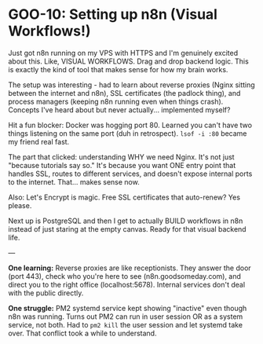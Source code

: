 # GOO-10: Setting up n8n (Visual Workflows!)

Just got n8n running on my VPS with HTTPS and I'm genuinely excited about this. Like, VISUAL WORKFLOWS. Drag and drop backend logic. This is exactly the kind of tool that makes sense for how my brain works.

The setup was interesting - had to learn about reverse proxies (Nginx sitting between the internet and n8n), SSL certificates (the padlock thing), and process managers (keeping n8n running even when things crash). Concepts I've heard about but never actually... implemented myself?

Hit a fun blocker: Docker was hogging port 80. Learned you can't have two things listening on the same port (duh in retrospect). `lsof -i :80` became my friend real fast.

The part that clicked: understanding WHY we need Nginx. It's not just "because tutorials say so." It's because you want ONE entry point that handles SSL, routes to different services, and doesn't expose internal ports to the internet. That... makes sense now.

Also: Let's Encrypt is magic. Free SSL certificates that auto-renew? Yes please.

Next up is PostgreSQL and then I get to actually BUILD workflows in n8n instead of just staring at the empty canvas. Ready for that visual backend life.

—

**One learning:** Reverse proxies are like receptionists. They answer the door (port 443), check who you're here to see (n8n.goodsomeday.com), and direct you to the right office (localhost:5678). Internal services don't deal with the public directly.

**One struggle:** PM2 systemd service kept showing "inactive" even though n8n was running. Turns out PM2 can run in user session OR as a system service, not both. Had to `pm2 kill` the user session and let systemd take over. That conflict took a while to understand.
